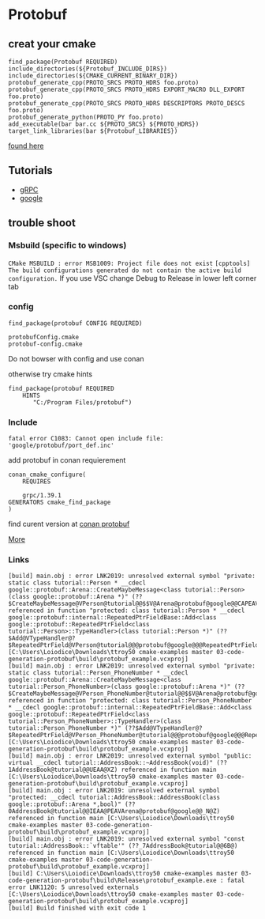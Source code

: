# Protobuf 

## creat your cmake

```
find_package(Protobuf REQUIRED)
include_directories(${Protobuf_INCLUDE_DIRS})
include_directories(${CMAKE_CURRENT_BINARY_DIR})
protobuf_generate_cpp(PROTO_SRCS PROTO_HDRS foo.proto)
protobuf_generate_cpp(PROTO_SRCS PROTO_HDRS EXPORT_MACRO DLL_EXPORT foo.proto)
protobuf_generate_cpp(PROTO_SRCS PROTO_HDRS DESCRIPTORS PROTO_DESCS foo.proto)
protobuf_generate_python(PROTO_PY foo.proto)
add_executable(bar bar.cc ${PROTO_SRCS} ${PROTO_HDRS})
target_link_libraries(bar ${Protobuf_LIBRARIES})
```
[found here](https://cmake.org/cmake/help/latest/module/FindProtobuf.html)

## Tutorials

* [gRPC](https://grpc.io/docs/languages/cpp/basics/)
* [google](https://developers.google.com/protocol-buffers/docs/cpptutorial)

## trouble shoot

### Msbuild (specific to windows)

`CMake MSBUILD : error MSB1009: Project file does not exist`
`[cpptools] The build configurations generated do not contain the active build configuration.`
If you use VSC change Debug to Release in lower left corner tab

### config

`find_package(protobuf CONFIG REQUIRED)`
```
protobufConfig.cmake
protobuf-config.cmake
```

Do not bowser with config and use conan

otherwise try cmake hints
```
find_package(protobuf REQUIRED
    HINTS
       "C:/Program Files/protobuf")
```

### Include

`fatal error C1083: Cannot open include file: 'google/protobuf/port_def.inc'`

add protobuf in conan requierement
```
conan_cmake_configure(
    REQUIRES

    grpc/1.39.1
GENERATORS cmake_find_package
)
```
find curent version at [conan protobuf](https://conan.io/center/protobuf)

[More](https://cmake.org/cmake/help/v3.0/module/FindProtobuf.html)


### Links 

```
[build] main.obj : error LNK2019: unresolved external symbol "private: static class tutorial::Person * __cdecl google::protobuf::Arena::CreateMaybeMessage<class tutorial::Person>(class google::protobuf::Arena *)" (??$CreateMaybeMessage@VPerson@tutorial@@$$V@Arena@protobuf@google@@CAPEAVPerson@tutorial@@PEAV012@@Z) referenced in function "protected: class tutorial::Person * __cdecl google::protobuf::internal::RepeatedPtrFieldBase::Add<class google::protobuf::RepeatedPtrField<class tutorial::Person>::TypeHandler>(class tutorial::Person *)" (??$Add@VTypeHandler@?$RepeatedPtrField@VPerson@tutorial@@@protobuf@google@@@RepeatedPtrFieldBase@internal@protobuf@google@@IEAAPEAVPerson@tutorial@@PEAV45@@Z) [C:\Users\Loiodice\Downloads\ttroy50 cmake-examples master 03-code-generation-protobuf\build\protobuf_example.vcxproj]
[build] main.obj : error LNK2019: unresolved external symbol "private: static class tutorial::Person_PhoneNumber * __cdecl google::protobuf::Arena::CreateMaybeMessage<class tutorial::Person_PhoneNumber>(class google::protobuf::Arena *)" (??$CreateMaybeMessage@VPerson_PhoneNumber@tutorial@@$$V@Arena@protobuf@google@@CAPEAVPerson_PhoneNumber@tutorial@@PEAV012@@Z) referenced in function "protected: class tutorial::Person_PhoneNumber * __cdecl google::protobuf::internal::RepeatedPtrFieldBase::Add<class google::protobuf::RepeatedPtrField<class tutorial::Person_PhoneNumber>::TypeHandler>(class tutorial::Person_PhoneNumber *)" (??$Add@VTypeHandler@?$RepeatedPtrField@VPerson_PhoneNumber@tutorial@@@protobuf@google@@@RepeatedPtrFieldBase@internal@protobuf@google@@IEAAPEAVPerson_PhoneNumber@tutorial@@PEAV45@@Z) [C:\Users\Loiodice\Downloads\ttroy50 cmake-examples master 03-code-generation-protobuf\build\protobuf_example.vcxproj]
[build] main.obj : error LNK2019: unresolved external symbol "public: virtual __cdecl tutorial::AddressBook::~AddressBook(void)" (??1AddressBook@tutorial@@UEAA@XZ) referenced in function main [C:\Users\Loiodice\Downloads\ttroy50 cmake-examples master 03-code-generation-protobuf\build\protobuf_example.vcxproj]
[build] main.obj : error LNK2019: unresolved external symbol "protected: __cdecl tutorial::AddressBook::AddressBook(class google::protobuf::Arena *,bool)" (??0AddressBook@tutorial@@IEAA@PEAVArena@protobuf@google@@_N@Z) referenced in function main [C:\Users\Loiodice\Downloads\ttroy50 cmake-examples master 03-code-generation-protobuf\build\protobuf_example.vcxproj]
[build] main.obj : error LNK2019: unresolved external symbol "const tutorial::AddressBook::`vftable'" (??_7AddressBook@tutorial@@6B@) referenced in function main [C:\Users\Loiodice\Downloads\ttroy50 cmake-examples master 03-code-generation-protobuf\build\protobuf_example.vcxproj]
[build] C:\Users\Loiodice\Downloads\ttroy50 cmake-examples master 03-code-generation-protobuf\build\Release\protobuf_example.exe : fatal error LNK1120: 5 unresolved externals [C:\Users\Loiodice\Downloads\ttroy50 cmake-examples master 03-code-generation-protobuf\build\protobuf_example.vcxproj]
[build] Build finished with exit code 1
```
